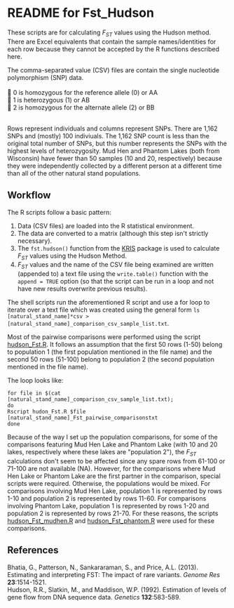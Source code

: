 # README for Fst_Hudson

These scripts are for calculating _F<sub>ST</sub>_ values using the Hudson method. There are Excel equivalents that contain the sample names/identities for each row because they cannot be accepted by the R functions described here.

The comma-separated value (CSV) files are contain the single nucleotide polymorphism (SNP) data.<br><br>
:dna: 0 is homozygous for the reference allele (0) or AA<br>
:dna: 1 is heterozygous (1) or AB<br>
:dna: 2 is homozygous for the alternate allele (2) or BB<br><br>

Rows represent individuals and columns represent SNPs. There are 1,162 SNPs and (mostly) 100 indiviuals. The 1,162 SNP count is less than the original total number of SNPs, but this number represents the SNPs with the highest levels of heterozygosity. Mud Hen and Phantom Lakes (both from Wisconsin) have fewer than 50 samples (10 and 20, respectively) because they were independently collected by a different person at a different time than all of the other natural stand populations.

## Workflow
The R scripts follow a basic pattern:<br>
1. Data (CSV files) are loaded into the R statistical environment.
2. The data are converted to a matrix (although this step isn't strictly necessary).
3. The ```fst.hudson()``` function from the [KRIS](https://rdrr.io/cran/KRIS/man/KRIS-package.html) package is used to calculate _F<sub>ST</sub>_ values using the Hudson Method.
4. _F<sub>ST</sub>_ values and the name of the CSV file being examined are written (appended to) a text file using the ```write.table()``` function with the ```append = TRUE``` option (so that the script can be run in a loop and not have new results overwrite previous results).

The shell scripts run the aforementioned R script and use a for loop to iterate over a text file which was created using the general form ```ls [natural_stand_name]*csv > [natural_stand_name]_comparison_csv_sample_list.txt```.<br>

Most of the pairwise comparisons were performed using the script [hudson_Fst.R](hudson_Fst.R). It follows an assumption that the first 50 rows (1-50) belong to population 1 (the first population mentioned in the file name) and the second 50 rows (51-100) belong to population 2 (the second population mentioned in the file name).<br>

The loop looks like:
```
for file in $(cat [natural_stand_name]_comparison_csv_sample_list.txt);
do
Rscript hudon_Fst.R $file [natural_stand_name]_Fst_pairwise_comparisonstxt
done
```

Because of the way I set up the population comparisons, for some of the comparisons featuring Mud Hen Lake and Phantom Lake  (with 10 and 20 lakes, respectively where these lakes are "population 2"), the _F<sub>ST</sub>_ calculations don't seem to be affected since any spare rows from 61-100 or 71-100 are not available (NA). However, for the comparisons where Mud Hen Lake or Phantom Lake are the first partner in the comparison, special scripts were required. Otherwise, the populations would be mixed. For comparisons involving Mud Hen Lake, population 1 is represented by rows 1-10 and population 2 is represented by rows 11-60. For comparisons involving Phantom Lake, population 1 is represented by rows 1-20 and population 2 is represented by rows 21-70. For these reasons, the scripts [hudson_Fst_mudhen.R](hudson_Fst_mudhen.R) and [hudson_Fst_phantom.R](hudson_Fst_phantom.R) were used for these comparisons.

## References
Bhatia, G., Patterson, N., Sankararaman, S., and Price, A.L. (2013). Estimating and interpreting FST: The impact of rare variants. _Genome Res_ **23**:1514-1521.<br>
Hudson, R.R., Slatkin, M., and Maddison, W.P. (1992). Estimation of levels of gene flow from DNA sequence data. _Genetics_ **132**:583-589.

